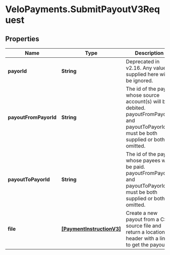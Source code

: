# VeloPayments.SubmitPayoutV3Request

## Properties

Name | Type | Description | Notes
------------ | ------------- | ------------- | -------------
**payorId** | **String** | Deprecated in v2.16. Any value supplied here will be ignored. | [optional] 
**payoutFromPayorId** | **String** | The id of the payor whose source account(s) will be debited. payoutFromPayorId and payoutToPayorId must be both supplied or both omitted. | [optional] 
**payoutToPayorId** | **String** | The id of the payor whose payees will be paid. payoutFromPayorId and payoutToPayorId must be both supplied or both omitted. | [optional] 
**file** | [**[PaymentInstructionV3]**](PaymentInstructionV3.md) | Create a new payout from a CSV source file and return a location header with a link to get the payout | [optional] 


